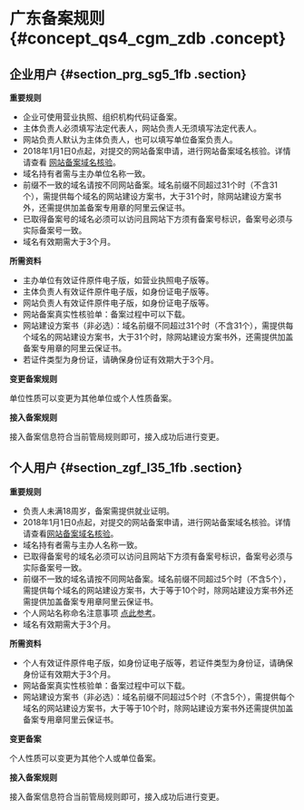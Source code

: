 # 广东备案规则 {#concept_qs4_cgm_zdb .concept}

## 企业用户 {#section_prg_sg5_1fb .section}

**重要规则**

-   企业可使用营业执照、组织机构代码证备案。
-   主体负责人必须填写法定代表人，网站负责人无须填写法定代表人。
-   网站负责人默认为主体负责人，也可以填写单位备案负责人。
-   2018年1月1日0点起，对提交的网站备案申请，进行网站备案域名核验。详情请查看 [网站备案域名核验](../../../../intl.zh-CN/常见问题/网站备案域名核验.md)。
-   域名持有者需与主办单位名称一致。
-   前缀不一致的域名请按不同网站备案。域名前缀不同超过31个时（不含31个），需提供每个域名的网站建设方案书，大于31个时，除网站建设方案书外，还需提供加盖备案专用章的阿里云保证书。
-   已取得备案号的域名必须可以访问且网站下方须有备案号标识，备案号必须与实际备案号一致。
-   域名有效期需大于3个月。

**所需资料**

-   主办单位有效证件原件电子版，如营业执照电子版等。
-   主体负责人有效证件原件电子版，如身份证电子版等。
-   网站负责人有效证件原件电子版，如身份证电子版等。
-   网站备案真实性核验单：备案过程中可以下载。
-   网站建设方案书（非必选）：域名前缀不同超过31个时（不含31个），需提供每个域名的网站建设方案书，大于31个时，除网站建设方案书外，还需提供加盖备案专用章的阿里云保证书。
-   若证件类型为身份证，请确保身份证有效期大于3个月。

**变更备案规则**

单位性质可以变更为其他单位或个人性质备案。

**接入备案规则**

接入备案信息符合当前管局规则即可，接入成功后进行变更。

## 个人用户 {#section_zgf_l35_1fb .section}

**重要规则**

-   负责人未满18周岁，备案需提供就业证明。
-   2018年1月1日0点起，对提交的网站备案申请，进行网站备案域名核验。详情请查看[网站备案域名核验](../../../../intl.zh-CN/常见问题/网站备案域名核验.md)。
-   域名持有者需与主办人名称一致。
-   已取得备案号的域名必须可以访问且网站下方须有备案号标识，备案号必须与实际备案号一致。
-   前缀不一致的域名请按不同网站备案。域名前缀不同超过5个时（不含5个），需提供每个域名的网站建设方案书，大于等于10个时，除网站建设方案书外还需提供加盖备案专用章阿里云保证书。
-   个人网站名称命名注意事项 [点此参考](../../../../intl.zh-CN/常见问题/填写主体信息和网站信息.md#section_hxd_kvr_zdb)。
-   域名有效期需大于3个月。

**所需资料**

-   个人有效证件原件电子版，如身份证电子版等，若证件类型为身份证，请确保身份证有效期大于3个月。
-   网站备案真实性核验单：备案过程中可以下载。
-   网站建设方案书（非必选）：域名前缀不同超过5个时（不含5个），需提供每个域名的网站建设方案书，大于等于10个时，除网站建设方案书外还需提供加盖备案专用章阿里云保证书。

**变更备案**

个人性质可以变更为其他个人或单位备案。

**接入备案规则**

接入备案信息符合当前管局规则即可，接入成功后进行变更。


